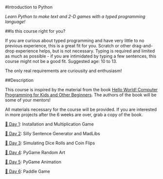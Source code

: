 #Introduction to Python

*Learn Python to make text and 2-D games with a typed programming language!*

##Is this course right for you?

If you are curious about typed programming and have very little to no previous experience, this is a great fit for you. Scratch or other drag-and-drop experience helps, but is not necessary. Typing is required and limited as much as possible - if you are intimidated by typing a few sentences, this course might not be a good fit. Suggested age: 10 to 13.

The only real requirements are curiousity and enthusiasm!

##Description

This course is inspired by the material from the book [Hello World! Computer Programming for Kids and Other Beginners](http://www.amazon.com/Hello-World-Computer-Programming-Beginners/dp/1933988495). The authors of the book will be some of your mentors!

All materials necessary for the course will be provided. If you are interested in more projects after the 6 weeks are over, grab a copy of the book.

[:rocket: Day 1][0]: Installation and Multiplication Game

[:rocket: Day 2][1]: Silly Sentence Generator and MadLibs

[:rocket: Day 3][2]: Simulating Dice Rolls and Coin Flips

[:rocket: Day 4][3]: PyGame Random Art

[:rocket: Day 5][4]: PyGame Animation

[:rocket: Day 6][5]: Paddle Game

[0]: Day-1/
[1]: Day-2/
[2]: Day-3/
[3]: Day-4/
[4]: Day-5/
[5]: Day-6/
